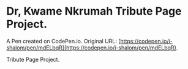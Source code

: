 # Dr, Kwame Nkrumah  Tribute Page Project.

A Pen created on CodePen.io. Original URL: [https://codepen.io/i-shalom/pen/mdELbqR](https://codepen.io/i-shalom/pen/mdELbqR).

Tribute Page Project.
